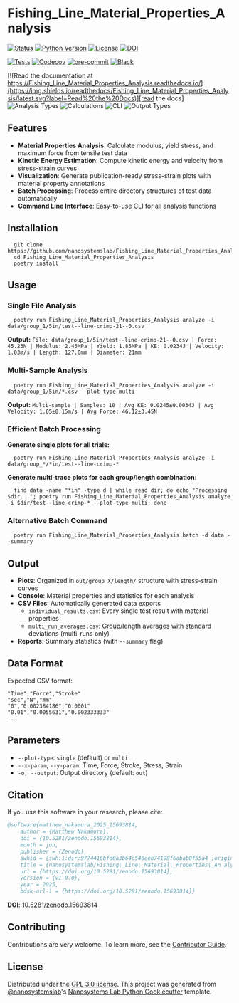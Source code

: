 # Fishing_Line_Material_Properties_Analysis

[![Status](https://img.shields.io/badge/status-stable-brightgreen)][repository]
[![Python Version](https://img.shields.io/badge/python-3.11%2B-blue)][repository]
[![License](https://img.shields.io/badge/license-GPL--3.0-green)][license]
[![DOI](https://zenodo.org/badge/DOI/10.5281/zenodo.15693814.svg)](https://doi.org/10.5281/zenodo.15693814)

[![Tests](https://github.com/nanosystemslab/Fishing_Line_Material_Properties_Analysis/workflows/Tests/badge.svg)][tests]
[![Codecov](https://codecov.io/gh/nanosystemslab/Fishing_Line_Material_Properties_Analysis/branch/main/graph/badge.svg)][codecov]
[![pre-commit](https://img.shields.io/badge/pre--commit-enabled-brightgreen?logo=pre-commit&logoColor=white)][pre-commit]
[![Black](https://img.shields.io/badge/code%20style-black-000000.svg)][black]

[![Read the documentation at https://Fishing_Line_Material_Properties_Analysis.readthedocs.io/](https://img.shields.io/readthedocs/Fishing_Line_Material_Properties_Analysis/latest.svg?label=Read%20the%20Docs)][read the docs]
![Analysis Types](https://img.shields.io/badge/Analysis-Material%20Properties-blue)
![Calculations](https://img.shields.io/badge/Calculates-Modulus%20%7C%20Yield%20%7C%20KE-green)
![CLI](https://img.shields.io/badge/Interface-CLI-red)
![Output Types](https://img.shields.io/badge/Outputs-Plots%20%7C%20Data%20%7C%20Reports-orange)

[repository]: https://github.com/nanosystemslab/Fishing_Line_Material_Properties_Analysis
[read the docs]: https://fishing-line-material-properties-analysis.readthedocs.io/en/latest//
[tests]: https://github.com/nanosystemslab/Fishing_Line_Material_Properties_Analysis/actions?workflow=Tests
[codecov]: https://app.codecov.io/gh/nanosystemslab/Fishing_Line_Material_Properties_Analysis
[pre-commit]: https://github.com/pre-commit/pre-commit
[black]: https://github.com/psf/black
[license]: https://github.com/nanosystemslab/Fishing_Line_Material_Properties_Analysis/blob/main/LICENSE

## Features

- **Material Properties Analysis**: Calculate modulus, yield stress, and maximum force from tensile test data
- **Kinetic Energy Estimation**: Compute kinetic energy and velocity from stress-strain curves
- **Visualization**: Generate publication-ready stress-strain plots with material property annotations
- **Batch Processing**: Process entire directory structures of test data automatically
- **Command Line Interface**: Easy-to-use CLI for all analysis functions

## Installation

```console
  git clone https://github.com/nanosystemslab/Fishing_Line_Material_Properties_Analysis
  cd Fishing_Line_Material_Properties_Analysis
  poetry install
```

## Usage

### Single File Analysis

```console
  poetry run Fishing_Line_Material_Properties_Analysis analyze -i data/group_1/5in/test--line-crimp-21--0.csv
```

**Output:** `File: data/group_1/5in/test--line-crimp-21--0.csv | Force: 45.23N | Modulus: 2.45MPa | Yield: 1.85MPa | KE: 0.0234J | Velocity: 1.03m/s | Length: 127.0mm | Diameter: 21mm`

### Multi-Sample Analysis

```console
  poetry run Fishing_Line_Material_Properties_Analysis analyze -i data/group_1/5in/*.csv --plot-type multi
```

**Output:** `Multi-sample | Samples: 10 | Avg KE: 0.0245±0.0034J | Avg Velocity: 1.05±0.15m/s | Avg Force: 46.12±3.45N`

### Efficient Batch Processing

**Generate single plots for all trials:**

```console
  poetry run Fishing_Line_Material_Properties_Analysis analyze -i data/group_*/*in/test--line-crimp-*
```

**Generate multi-trace plots for each group/length combination:**

```console
  find data -name "*in" -type d | while read dir; do echo "Processing $dir..."; poetry run Fishing_Line_Material_Properties_Analysis analyze -i $dir/test--line-crimp-* --plot-type multi; done
```

### Alternative Batch Command

```console
  poetry run Fishing_Line_Material_Properties_Analysis batch -d data --summary
```

## Output

- **Plots**: Organized in `out/group_X/length/` structure with stress-strain curves
- **Console**: Material properties and statistics for each analysis
- **CSV Files**: Automatically generated data exports
  - `individual_results.csv`: Every single test result with material properties
  - `multi_run_averages.csv`: Group/length averages with standard deviations (multi-runs only)
- **Reports**: Summary statistics (with `--summary` flag)

## Data Format

Expected CSV format:

```
"Time","Force","Stroke"
"sec","N","mm"
"0","0.002384186","0.0001"
"0.01","0.0055631","0.002333333"
...
```

## Parameters

- `--plot-type`: `single` (default) or `multi`
- `--x-param`, `--y-param`: Time, Force, Stroke, Stress, Strain
- `-o, --output`: Output directory (default: `out`)

## Citation

If you use this software in your research, please cite:

```bibtex
@software{matthew_nakamura_2025_15693814,
	author = {Matthew Nakamura},
	doi = {10.5281/zenodo.15693814},
	month = jun,
	publisher = {Zenodo},
	swhid = {swh:1:dir:9774416bfd0a3b64c546eeb74198f6abab0f55a4 ;origin=https://doi.org/10.5281/zenodo.15693813;vi sit=swh:1:snp:6196b6c9398e5737fef543af6732644c54c9 b97a;anchor=swh:1:rel:629adf510f09c35bc02be5156b08 598c85588ba7;path=nanosystemslab- Fishing\_Line\_Material\_Properties\_Analysis-da1d584},
	title = {nanosystemslab/Fishing\_Line\_Material\_Properties\_An alysis: v1.0.0 - Initial Release},
	url = {https://doi.org/10.5281/zenodo.15693814},
	version = {v1.0.0},
	year = 2025,
	bdsk-url-1 = {https://doi.org/10.5281/zenodo.15693814}}
```

**DOI**: [10.5281/zenodo.15693814](https://doi.org/10.5281/zenodo.15693814)

## Contributing

Contributions are very welcome.
To learn more, see the [Contributor Guide].

## License

Distributed under the [GPL 3.0 license][license]. This project was generated from [@nanosystemslab]'s [Nanosystems Lab Python Cookiecutter] template.

[@nanosystemslab]: https://github.com/nanosystemslab
[nanosystems lab python cookiecutter]: https://github.com/nanosystemslab/cookiecutter-nanosystemslab
[file an issue]: https://github.com/nanosystemslab/Fishing_Line_Material_Properties_Analysis/issues
[contributor guide]: https://github.com/nanosystemslab/Fishing_Line_Material_Properties_Analysis/blob/main/CONTRIBUTING.md
[command-line reference]: https://Fishing_Line_Material_Properties_Analysis.readthedocs.io/en/latest/usage.html
